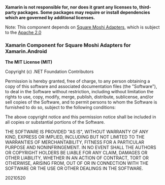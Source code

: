 **Xamarin is not responsible for, nor does it grant any licenses to, third-party packages. Some packages may require or install dependencies which are governed by additional licenses.**

Note: This component depends on [Square Moshi Adapters](https://github.com/square/moshi), which is subject to the [Apache 2.0](https://github.com/square/moshi/blob/master/LICENSE.txt)

### Xamarin Component for Square Moshi Adapters for Xamarin.Android

**The MIT License (MIT)**

Copyright (c) .NET Foundation Contributors

Permission is hereby granted, free of charge, to any person obtaining a copy of this software and associated documentation files (the "Software"), to deal in the Software without restriction, including without limitation the rights to use, copy, modify, merge, publish, distribute, sublicense, and/or sell copies of the Software, and to permit persons to whom the Software is furnished to do so, subject to the following conditions:

The above copyright notice and this permission notice shall be included in all copies or substantial portions of the Software.

THE SOFTWARE IS PROVIDED "AS IS", WITHOUT WARRANTY OF ANY KIND, EXPRESS OR IMPLIED, INCLUDING BUT NOT LIMITED TO THE WARRANTIES OF MERCHANTABILITY, FITNESS FOR A PARTICULAR PURPOSE AND NONINFRINGEMENT. IN NO EVENT SHALL THE AUTHORS OR COPYRIGHT HOLDERS BE LIABLE FOR ANY CLAIM, DAMAGES OR OTHER LIABILITY, WHETHER IN AN ACTION OF CONTRACT, TORT OR OTHERWISE, ARISING FROM, OUT OF OR IN CONNECTION WITH THE SOFTWARE OR THE USE OR OTHER DEALINGS IN THE SOFTWARE.

20210520
